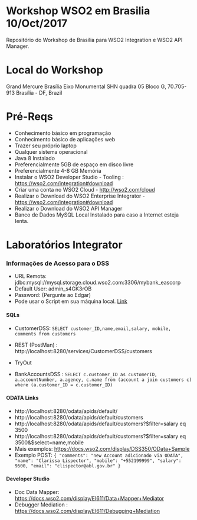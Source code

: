# Workshop WSO2 em Brasilia 10/Oct/2017 
Repositório do Workshop de Brasilia para WSO2 Integration e WSO2 API Manager.

# Local do Workshop 
Grand Mercure Brasília Eixo Monumental
SHN quadra 05 Bloco G,
70.705-913 Brasília - DF,
Brazil

# Pré-Reqs
* Conhecimento básico em programação
* Conhecimento básico de aplicações web
* Trazer seu próprio laptop
* Qualquer sistema operacional
* Java 8 Instalado
* Preferencialmente 5GB de espaço em disco livre
* Preferencialmente 4-8 GB Memória
* Instalar o WSO2 Developer Studio - Tooling : https://wso2.com/integration#download
* Criar uma conta no WSO2 Cloud - http://wso2.com/cloud
* Realizar o Download do WSO2 Enterprise Integrator - https://wso2.com/integration#download
* Realizar o Download do WSO2 API Manager 
* Banco de Dados MySQL Local Instalado para caso a Internet esteja lenta.

# Laboratórios Integrator 
### Informações de Acesso para o DSS
* URL Remota: jdbc:mysql://mysql.storage.cloud.wso2.com:3306/mybank_eascorp
* Default User: admin_s4GK3rOB
* Password: (Pergunte ao Edgar) 
* Pode usar o Script em sua máquina local. [Link](https://github.com/edgars/workshop-bsb-2017/blob/master/workshop_EI.sql)

#### SQLs

* CustomerDSS: `SELECT customer_ID,name,email,salary, mobile, comments from customers`
* REST (PostMan) : http://localhost:8280/services/CustomerDSS/customers 
* TryOut 

* BankAccountsDSS :
`SELECT c.customer_ID as customerID,
a.accountNumber, a.agency, c.name from (account a join customers c) 
where (a.customer_ID = c.customer_ID) `

#### ODATA Links

* http://localhost:8280/odata/apids/default/
* http://localhost:8280/odata/apids/default/customers
* http://localhost:8280/odata/apids/default/customers?$filter=salary eq 3500
* http://localhost:8280/odata/apids/default/customers?$filter=salary eq 3500&$select=name,mobile
* Mais exemplos: https://docs.wso2.com/display/DSS350/OData+Sample 
* Exemplo POST: 
`{
            "comments": "new Account adicionado via ODATA",
            "name": "Clarissa Lispector",
            "mobile": "+552199999",
            "salary": 9500,
            "email": "clispector@abl.gov.br"
}`

#### Developer Studio

* Doc Data Mapper: https://docs.wso2.com/display/EI611/Data+Mapper+Mediator
* Debugger Mediation : https://docs.wso2.com/display/EI611/Debugging+Mediation
            
            






